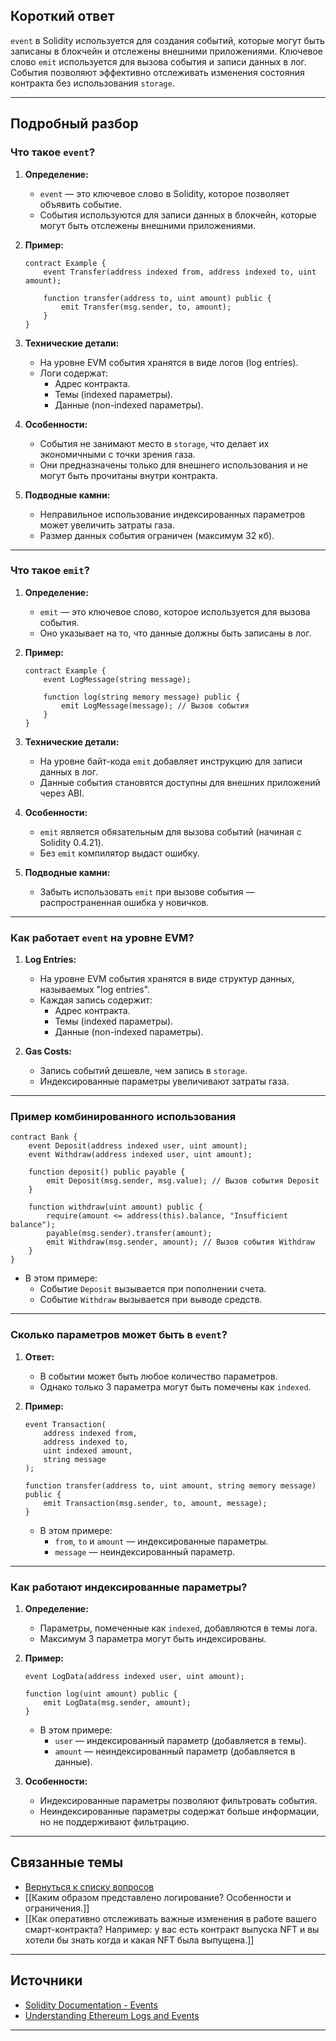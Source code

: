 
## Короткий ответ

`event` в Solidity используется для создания событий, которые могут быть записаны в блокчейн и отслежены внешними приложениями. Ключевое слово `emit` используется для вызова события и записи данных в лог. События позволяют эффективно отслеживать изменения состояния контракта без использования `storage`.

---

## Подробный разбор

### **Что такое `event`?**
1. **Определение:**
   - `event` — это ключевое слово в Solidity, которое позволяет объявить событие.
   - События используются для записи данных в блокчейн, которые могут быть отслежены внешними приложениями.

2. **Пример:**
   ```solidity
   contract Example {
       event Transfer(address indexed from, address indexed to, uint amount);

       function transfer(address to, uint amount) public {
           emit Transfer(msg.sender, to, amount);
       }
   }
   ```

3. **Технические детали:**
   - На уровне EVM события хранятся в виде логов (log entries).
   - Логи содержат:
     - Адрес контракта.
     - Темы (indexed параметры).
     - Данные (non-indexed параметры).

4. **Особенности:**
   - События не занимают место в `storage`, что делает их экономичными с точки зрения газа.
   - Они предназначены только для внешнего использования и не могут быть прочитаны внутри контракта.

5. **Подводные камни:**
   - Неправильное использование индексированных параметров может увеличить затраты газа.
   - Размер данных события ограничен (максимум 32 кб).

---

### **Что такое `emit`?**
1. **Определение:**
   - `emit` — это ключевое слово, которое используется для вызова события.
   - Оно указывает на то, что данные должны быть записаны в лог.

2. **Пример:**
   ```solidity
   contract Example {
       event LogMessage(string message);

       function log(string memory message) public {
           emit LogMessage(message); // Вызов события
       }
   }
   ```

3. **Технические детали:**
   - На уровне байт-кода `emit` добавляет инструкцию для записи данных в лог.
   - Данные события становятся доступны для внешних приложений через ABI.

4. **Особенности:**
   - `emit` является обязательным для вызова событий (начиная с Solidity 0.4.21).
   - Без `emit` компилятор выдаст ошибку.

5. **Подводные камни:**
   - Забыть использовать `emit` при вызове события — распространенная ошибка у новичков.

---

### **Как работает `event` на уровне EVM?**
1. **Log Entries:**
   - На уровне EVM события хранятся в виде структур данных, называемых "log entries".
   - Каждая запись содержит:
     - Адрес контракта.
     - Темы (indexed параметры).
     - Данные (non-indexed параметры).

2. **Gas Costs:**
   - Запись событий дешевле, чем запись в `storage`.
   - Индексированные параметры увеличивают затраты газа.

---

### **Пример комбинированного использования**
```solidity
contract Bank {
    event Deposit(address indexed user, uint amount);
    event Withdraw(address indexed user, uint amount);

    function deposit() public payable {
        emit Deposit(msg.sender, msg.value); // Вызов события Deposit
    }

    function withdraw(uint amount) public {
        require(amount <= address(this).balance, "Insufficient balance");
        payable(msg.sender).transfer(amount);
        emit Withdraw(msg.sender, amount); // Вызов события Withdraw
    }
}
```

- В этом примере:
  - Событие `Deposit` вызывается при пополнении счета.
  - Событие `Withdraw` вызывается при выводе средств.

---

### **Сколько параметров может быть в `event`?**
1. **Ответ:**
   - В событии может быть любое количество параметров.
   - Однако только 3 параметра могут быть помечены как `indexed`.

2. **Пример:**
   ```solidity
   event Transaction(
       address indexed from,
       address indexed to,
       uint indexed amount,
       string message
   );

   function transfer(address to, uint amount, string memory message) public {
       emit Transaction(msg.sender, to, amount, message);
   }
   ```

   - В этом примере:
     - `from`, `to` и `amount` — индексированные параметры.
     - `message` — неиндексированный параметр.

---

### **Как работают индексированные параметры?**
1. **Определение:**
   - Параметры, помеченные как `indexed`, добавляются в темы лога.
   - Максимум 3 параметра могут быть индексированы.

2. **Пример:**
   ```solidity
   event LogData(address indexed user, uint amount);

   function log(uint amount) public {
       emit LogData(msg.sender, amount);
   }
   ```

   - В этом примере:
     - `user` — индексированный параметр (добавляется в темы).
     - `amount` — неиндексированный параметр (добавляется в данные).

3. **Особенности:**
   - Индексированные параметры позволяют фильтровать события.
   - Неиндексированные параметры содержат больше информации, но не поддерживают фильтрацию.

---

## Связанные темы
- [Вернуться к списку вопросов](5.%20Список%20вопросов.md)
- [[Каким образом представлено логирование? Особенности и ограничения.]]
- [[Как оперативно отслеживать важные изменения в работе вашего смарт-контракта? Например: у вас есть контракт выпуска NFT и вы хотели бы знать когда и какая NFT была выпущена.]]

---

## Источники
- [Solidity Documentation - Events](https://docs.soliditylang.org/en/latest/contracts.html#events)
- [Understanding Ethereum Logs and Events](https://ethereum.stackexchange.com/questions/12950/what-are-solidity-events-and-how-they-are-related-to-topics-and-logs)
---
